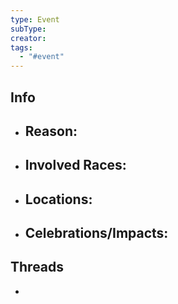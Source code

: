 ```yaml
---
type: Event
subType: 
creator: 
tags:
  - "#event"
---
```

## Info
- Reason:
	- 
- Involved Races:
	- 
- Locations:
	- 
- Celebrations/Impacts:
	- 
## Threads
- 